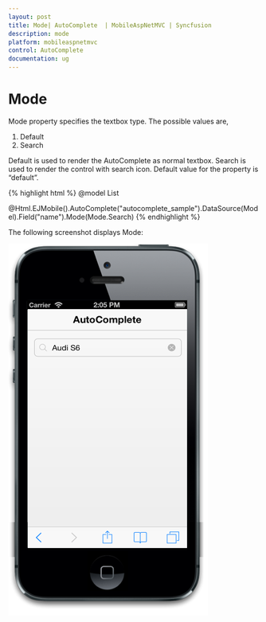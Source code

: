 ```yaml
---
layout: post
title: Mode| AutoComplete  | MobileAspNetMVC | Syncfusion
description: mode
platform: mobileaspnetmvc
control: AutoComplete 
documentation: ug
---
```


# Mode

Mode property specifies the textbox type. The possible values are,

1. Default
2. Search

Default is used to render the AutoComplete as normal textbox. Search is used to render the control with search icon. Default value for the property is “default”.


{% highlight html %}
@model List<Cars>

@Html.EJMobile().AutoComplete("autocomplete_sample").DataSource(Model).Field("name").Mode(Mode.Search)
{% endhighlight %}


The following screenshot displays Mode:

![](Mode_images/Mode_img1.png)


